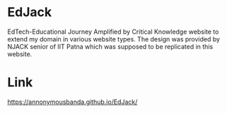 # EdJack
EdTech-Educational Journey Amplified by Critical Knowledge website to extend my domain in various website types. The design was provided by NJACK senior of IIT Patna which was supposed to be replicated in this website.
# Link
https://annonymousbanda.github.io/EdJack/
